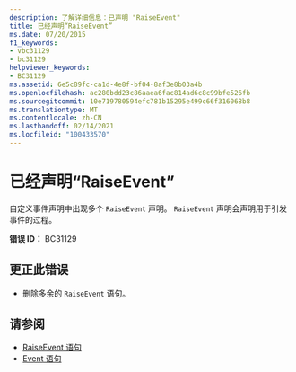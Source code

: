 ```yaml
---
description: 了解详细信息：已声明 "RaiseEvent"
title: 已经声明“RaiseEvent”
ms.date: 07/20/2015
f1_keywords:
- vbc31129
- bc31129
helpviewer_keywords:
- BC31129
ms.assetid: 6e5c89fc-ca1d-4e8f-bf04-8af3e8b03a4b
ms.openlocfilehash: ac280bdd23c86aaea6fac814ad6c8c99bfe526fb
ms.sourcegitcommit: 10e719780594efc781b15295e499c66f316068b8
ms.translationtype: MT
ms.contentlocale: zh-CN
ms.lasthandoff: 02/14/2021
ms.locfileid: "100433570"
---
```

# <a name="raiseevent-is-already-declared"></a>已经声明“RaiseEvent”

自定义事件声明中出现多个 `RaiseEvent` 声明。 `RaiseEvent` 声明会声明用于引发事件的过程。  
  
 **错误 ID：** BC31129  
  
## <a name="to-correct-this-error"></a>更正此错误  
  
- 删除多余的 `RaiseEvent` 语句。  
  
## <a name="see-also"></a>请参阅

- [RaiseEvent 语句](../language-reference/statements/raiseevent-statement.md)
- [Event 语句](../language-reference/statements/event-statement.md)
